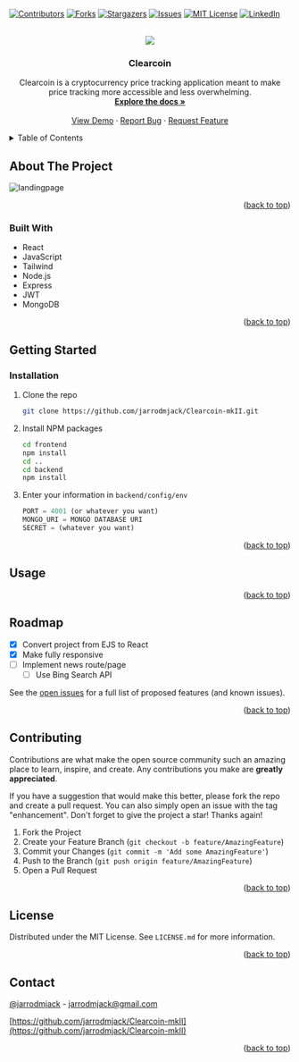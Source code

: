 <!-- Improved compatibility of back to top link: See: https://github.com/othneildrew/Best-README-Template/pull/73 -->
<a name="readme-top"></a>
<!--
*** Thanks for checking out the Best-README-Template. If you have a suggestion
*** that would make this better, please fork the repo and create a pull request
*** or simply open an issue with the tag "enhancement".
*** Don't forget to give the project a star!
*** Thanks again! Now go create something AMAZING! :D
-->



<!-- PROJECT SHIELDS -->
<!--
*** I'm using markdown "reference style" links for readability.
*** Reference links are enclosed in brackets [ ] instead of parentheses ( ).
*** See the bottom of this document for the declaration of the reference variables
*** for contributors-url, forks-url, etc. This is an optional, concise syntax you may use.
*** https://www.markdownguide.org/basic-syntax/#reference-style-links
-->
[![Contributors][contributors-shield]][contributors-url]
[![Forks][forks-shield]][forks-url]
[![Stargazers][stars-shield]][stars-url]
[![Issues][issues-shield]][issues-url]
[![MIT License][license-shield]][license-url]
[![LinkedIn][linkedin-shield]][linkedin-url]



<!-- PROJECT LOGO -->
 <br />
<div align="center">
<img src="https://user-images.githubusercontent.com/99290888/195198430-8eb75982-9eb4-4614-8c46-b0f4b676ed8d.png"/> 


<h3 align="center">Clearcoin</h3>

  <p align="center">
    Clearcoin is a cryptocurrency price tracking application meant to make price tracking more accessible and less overwhelming.
    <br />
    <a href="https://github.com/jarrodmjack/Clearcoin-mkII"><strong>Explore the docs »</strong></a>
    <br />
    <br />
    <a href="https://clearcoinmkii.herokuapp.com/">View Demo</a>
    ·
    <a href="https://github.com/jarrodmjack/Clearcoin-mkII/issues">Report Bug</a>
    ·
    <a href="https://github.com/jarrodmjack/Clearcoin-mkII/issues">Request Feature</a>
  </p>
</div>



<!-- TABLE OF CONTENTS -->
<details>
  <summary>Table of Contents</summary>
  <ol>
    <li>
      <a href="#about-the-project">About The Project</a>
      <ul>
        <li><a href="#built-with">Built With</a></li>
      </ul>
    </li>
    <li>
      <a href="#getting-started">Getting Started</a>
      <ul>
        <li><a href="#prerequisites">Prerequisites</a></li>
        <li><a href="#installation">Installation</a></li>
      </ul>
    </li>
    <li><a href="#usage">Usage</a></li>
    <li><a href="#roadmap">Roadmap</a></li>
    <li><a href="#contributing">Contributing</a></li>
    <li><a href="#license">License</a></li>
    <li><a href="#contact">Contact</a></li>
    <li><a href="#acknowledgments">Acknowledgments</a></li>
  </ol>
</details>



<!-- ABOUT THE PROJECT -->
## About The Project

![landingpage](https://user-images.githubusercontent.com/99290888/195197328-c0880524-51ed-4864-93e7-9be13de7920f.jpg)



<p align="right">(<a href="#readme-top">back to top</a>)</p>



### Built With


- React
- JavaScript
- Tailwind
- Node.js
- Express
- JWT
- MongoDB


<p align="right">(<a href="#readme-top">back to top</a>)</p>



<!-- GETTING STARTED -->
## Getting Started


### Installation

1. Clone the repo
   ```sh
   git clone https://github.com/jarrodmjack/Clearcoin-mkII.git
   ```
2. Install NPM packages
   ```sh
   cd frontend
   npm install
   cd ..
   cd backend
   npm install
   ```
3. Enter your information in `backend/config/env`
   ```js
   PORT = 4001 (or whatever you want)
   MONGO_URI = MONGO DATABASE URI
   SECRET = (whatever you want)
   ```

<p align="right">(<a href="#readme-top">back to top</a>)</p>



<!-- USAGE EXAMPLES -->
## Usage



<p align="right">(<a href="#readme-top">back to top</a>)</p>



<!-- ROADMAP -->
## Roadmap

- [x] Convert project from EJS to React
- [x] Make fully responsive 
- [ ] Implement news route/page
    - [ ] Use Bing Search API

See the [open issues](https://github.com/jarrodmjack/Clearcoin-mkII/issues) for a full list of proposed features (and known issues).

<p align="right">(<a href="#readme-top">back to top</a>)</p>



<!-- CONTRIBUTING -->
## Contributing

Contributions are what make the open source community such an amazing place to learn, inspire, and create. Any contributions you make are **greatly appreciated**.

If you have a suggestion that would make this better, please fork the repo and create a pull request. You can also simply open an issue with the tag "enhancement".
Don't forget to give the project a star! Thanks again!

1. Fork the Project
2. Create your Feature Branch (`git checkout -b feature/AmazingFeature`)
3. Commit your Changes (`git commit -m 'Add some AmazingFeature'`)
4. Push to the Branch (`git push origin feature/AmazingFeature`)
5. Open a Pull Request

<p align="right">(<a href="#readme-top">back to top</a>)</p>



<!-- LICENSE -->
## License

Distributed under the MIT License. See `LICENSE.md` for more information.

<p align="right">(<a href="#readme-top">back to top</a>)</p>



<!-- CONTACT -->
## Contact

[@jarrodmjack](https://twitter.com/jarrodmjack) - jarrodmjack@gmail.com

[https://github.com/jarrodmjack/Clearcoin-mkII](https://github.com/jarrodmjack/Clearcoin-mkII)

<p align="right">(<a href="#readme-top">back to top</a>)</p>



<!-- MARKDOWN LINKS & IMAGES -->
<!-- https://www.markdownguide.org/basic-syntax/#reference-style-links -->
[contributors-shield]: https://img.shields.io/github/contributors/jarrodmjack/Clearcoin-mkII.svg?style=for-the-badge
[contributors-url]: https://github.com/jarrodmjack/Clearcoin-mkII/graphs/contributors
[forks-shield]: https://img.shields.io/github/forks/jarrodmjack/Clearcoin-mkII.svg?style=for-the-badge
[forks-url]: https://github.com/jarrodmjack/Clearcoin-mkII/network/members
[stars-shield]: https://img.shields.io/github/stars/jarrodmjack/Clearcoin-mkII.svg?style=for-the-badge
[stars-url]: https://github.com/jarrodmjack/Clearcoin-mkII/stargazers
[issues-shield]: https://img.shields.io/github/issues/jarrodmjack/Clearcoin-mkII.svg?style=for-the-badge
[issues-url]: https://github.com/jarrodmjack/Clearcoin-mkII/issues
[license-shield]: https://img.shields.io/github/license/jarrodmjack/Clearcoin-mkII.svg?style=for-the-badge
[license-url]: https://github.com/jarrodmjack/Clearcoin-mkII/blob/master/LICENSE.txt
[linkedin-shield]: https://img.shields.io/badge/-LinkedIn-black.svg?style=for-the-badge&logo=linkedin&colorB=555
[linkedin-url]: https://linkedin.com/in/jarrodmjack
[product-screenshot]: images/screenshot.png
[Next.js]: https://img.shields.io/badge/next.js-000000?style=for-the-badge&logo=nextdotjs&logoColor=white
[Next-url]: https://nextjs.org/
[React.js]: https://img.shields.io/badge/React-20232A?style=for-the-badge&logo=react&logoColor=61DAFB
[React-url]: https://reactjs.org/
[Vue.js]: https://img.shields.io/badge/Vue.js-35495E?style=for-the-badge&logo=vuedotjs&logoColor=4FC08D
[Vue-url]: https://vuejs.org/
[Angular.io]: https://img.shields.io/badge/Angular-DD0031?style=for-the-badge&logo=angular&logoColor=white
[Angular-url]: https://angular.io/
[Svelte.dev]: https://img.shields.io/badge/Svelte-4A4A55?style=for-the-badge&logo=svelte&logoColor=FF3E00
[Svelte-url]: https://svelte.dev/
[Laravel.com]: https://img.shields.io/badge/Laravel-FF2D20?style=for-the-badge&logo=laravel&logoColor=white
[Laravel-url]: https://laravel.com
[Bootstrap.com]: https://img.shields.io/badge/Bootstrap-563D7C?style=for-the-badge&logo=bootstrap&logoColor=white
[Bootstrap-url]: https://getbootstrap.com
[JQuery.com]: https://img.shields.io/badge/jQuery-0769AD?style=for-the-badge&logo=jquery&logoColor=white
[JQuery-url]: https://jquery.com 
